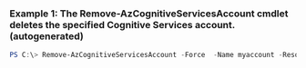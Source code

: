 ### Example 1: The Remove-AzCognitiveServicesAccount cmdlet deletes the specified Cognitive Services account. (autogenerated)
```powershell
PS C:\> Remove-AzCognitiveServicesAccount -Force  -Name myaccount -ResourceGroupName MyResourceGroup
```

